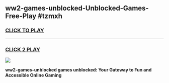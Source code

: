 
## ww2-games-unblocked-Unblocked-Games-Free-Play #tzmxh
<h3>
<a href="https://us.freeplayer.one?title=ww2-games-unblocked&ref=9M">CLICK TO PLAY</a></h3>
<hr>

<h3>
<a href="https://us.freeplayer.one?title=ww2-games-unblocked&ref=9M">CLICK 2 PLAY</a>
  
</h3>

<a href="https://us.freeplayer.one?title=ww2-games-unblocked&ref=9M"><img src="https://clearcache.store/games.png"></a>


**ww2-games-unblocked games unblocked: Your Gateway to Fun and Accessible Online Gaming**
